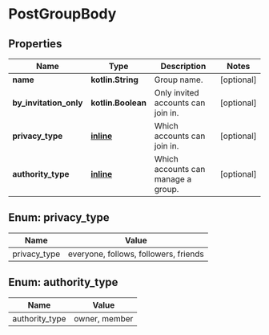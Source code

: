 
# PostGroupBody

## Properties
Name | Type | Description | Notes
------------ | ------------- | ------------- | -------------
**name** | **kotlin.String** | Group name. |  [optional]
**by_invitation_only** | **kotlin.Boolean** | Only invited accounts can join in. |  [optional]
**privacy_type** | [**inline**](#Privacy_typeEnum) | Which accounts can join in. |  [optional]
**authority_type** | [**inline**](#Authority_typeEnum) | Which accounts can manage a group. |  [optional]


<a name="Privacy_typeEnum"></a>
## Enum: privacy_type
Name | Value
---- | -----
privacy_type | everyone, follows, followers, friends


<a name="Authority_typeEnum"></a>
## Enum: authority_type
Name | Value
---- | -----
authority_type | owner, member



